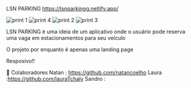 LSN PARKING
https://lsnparkingg.netlify.app/

![print 1](https://user-images.githubusercontent.com/99759469/211942177-75f7d17b-5ad2-4ef4-bf48-85e6c6f4ce53.PNG)
![print 4](https://user-images.githubusercontent.com/99759469/211942189-f64f7baf-93a0-417f-b5b2-5a3fe6c3a05d.PNG)
![print 2](https://user-images.githubusercontent.com/99759469/211942196-89abc44d-1559-4f6e-93aa-1320df4f5ead.PNG)
![print 3](https://user-images.githubusercontent.com/99759469/211942202-2cfcada7-1711-4176-a4b5-9e06942207fb.PNG)

LSN PARKING é uma ideia de um aplicativo onde o usuário pode reserva uma vaga em estacionamentos para seu veículo


O projeto por enquanto é apenas uma landing page

Resposivo!!

🤝 Colaboradores
Natan : https://github.com/natancoelho
Laura :https://github.com/lauraTchaly
Sandro :


